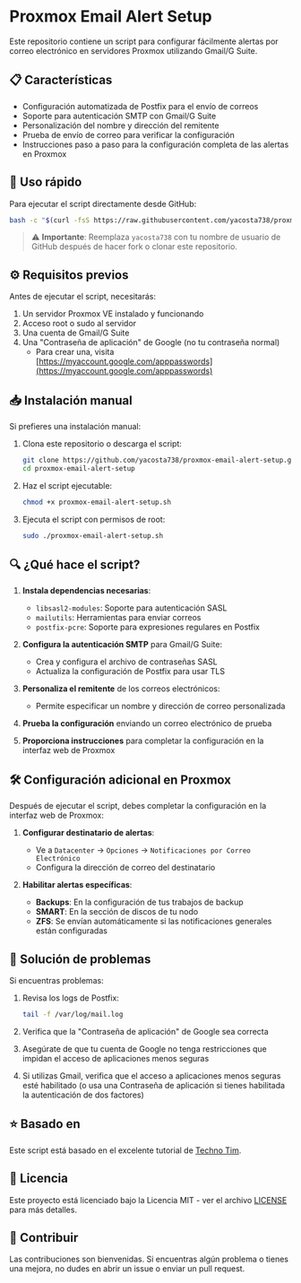 # Proxmox Email Alert Setup

Este repositorio contiene un script para configurar fácilmente alertas por correo electrónico en servidores Proxmox utilizando Gmail/G Suite.

## 📋 Características

- Configuración automatizada de Postfix para el envío de correos
- Soporte para autenticación SMTP con Gmail/G Suite
- Personalización del nombre y dirección del remitente
- Prueba de envío de correo para verificar la configuración
- Instrucciones paso a paso para la configuración completa de las alertas en Proxmox

## 🚀 Uso rápido

Para ejecutar el script directamente desde GitHub:

```bash
bash -c "$(curl -fsS https://raw.githubusercontent.com/yacosta738/proxmox-email-alert-setup/main/proxmox-email-alert-setup.sh)"
```

> ⚠️ **Importante**: Reemplaza `yacosta738` con tu nombre de usuario de GitHub después de hacer fork o clonar este repositorio.

## ⚙️ Requisitos previos

Antes de ejecutar el script, necesitarás:

1. Un servidor Proxmox VE instalado y funcionando
2. Acceso root o sudo al servidor
3. Una cuenta de Gmail/G Suite
4. Una "Contraseña de aplicación" de Google (no tu contraseña normal)
   - Para crear una, visita [https://myaccount.google.com/apppasswords](https://myaccount.google.com/apppasswords)

## 📥 Instalación manual

Si prefieres una instalación manual:

1. Clona este repositorio o descarga el script:

   ```bash
   git clone https://github.com/yacosta738/proxmox-email-alert-setup.git
   cd proxmox-email-alert-setup
   ```

2. Haz el script ejecutable:

   ```bash
   chmod +x proxmox-email-alert-setup.sh
   ```

3. Ejecuta el script con permisos de root:

   ```bash
   sudo ./proxmox-email-alert-setup.sh
   ```

## 🔍 ¿Qué hace el script?

1. **Instala dependencias necesarias**:
   - `libsasl2-modules`: Soporte para autenticación SASL
   - `mailutils`: Herramientas para enviar correos
   - `postfix-pcre`: Soporte para expresiones regulares en Postfix

2. **Configura la autenticación SMTP** para Gmail/G Suite:
   - Crea y configura el archivo de contraseñas SASL
   - Actualiza la configuración de Postfix para usar TLS

3. **Personaliza el remitente** de los correos electrónicos:
   - Permite especificar un nombre y dirección de correo personalizada

4. **Prueba la configuración** enviando un correo electrónico de prueba

5. **Proporciona instrucciones** para completar la configuración en la interfaz web de Proxmox

## 🛠️ Configuración adicional en Proxmox

Después de ejecutar el script, debes completar la configuración en la interfaz web de Proxmox:

1. **Configurar destinatario de alertas**:
   - Ve a `Datacenter` -> `Opciones` -> `Notificaciones por Correo Electrónico`
   - Configura la dirección de correo del destinatario

2. **Habilitar alertas específicas**:
   - **Backups**: En la configuración de tus trabajos de backup
   - **SMART**: En la sección de discos de tu nodo
   - **ZFS**: Se envían automáticamente si las notificaciones generales están configuradas

## 📝 Solución de problemas

Si encuentras problemas:

1. Revisa los logs de Postfix:

   ```bash
   tail -f /var/log/mail.log
   ```

2. Verifica que la "Contraseña de aplicación" de Google sea correcta

3. Asegúrate de que tu cuenta de Google no tenga restricciones que impidan el acceso de aplicaciones menos seguras

4. Si utilizas Gmail, verifica que el acceso a aplicaciones menos seguras esté habilitado (o usa una Contraseña de aplicación si tienes habilitada la autenticación de dos factores)

## ⭐ Basado en

Este script está basado en el excelente tutorial de [Techno Tim](https://technotim.live/posts/proxmox-alerts/).

## 📄 Licencia

Este proyecto está licenciado bajo la Licencia MIT - ver el archivo [LICENSE](LICENSE) para más detalles.

## 🤝 Contribuir

Las contribuciones son bienvenidas. Si encuentras algún problema o tienes una mejora, no dudes en abrir un issue o enviar un pull request.
